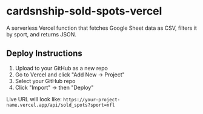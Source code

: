 # cardsnship-sold-spots-vercel

A serverless Vercel function that fetches Google Sheet data as CSV, filters it by sport, and returns JSON.

## Deploy Instructions

1. Upload to your GitHub as a new repo
2. Go to Vercel and click "Add New → Project"
3. Select your GitHub repo
4. Click "Import" → then "Deploy"

Live URL will look like:
`https://your-project-name.vercel.app/api/sold_spots?sport=nfl`
